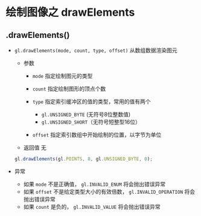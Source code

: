 # 绘制图像之 drawElements

## .drawElements()

+ `gl.drawElements(mode, count, type, offset)` 从数组数据渲染图元

  + 参数

    + `mode` 指定绘制图元的类型

    + `count` 指定绘制图形的顶点个数

    + `type` 指定索引缓冲区的值的类型，常用的值有两个

      + `gl.UNSIGNED_BYTE` (无符号8位整数值)
      + `gl.UNSIGNED_SHORT`（无符号短整型16位）

    + `offset` 指定索引数组中开始绘制的位置，以字节为单位

  + 返回值 无

  ```js
  gl.drawElements(gl.POINTS, 8, gl.UNSIGNED_BYTE, 0);
  ```

+ 异常

  + 如果 `mode` 不是正确值， `gl.INVALID_ENUM` 将会抛出错误异常
  + 如果 `offset` 不是给定类型大小的有效倍数， `gl.INVALID_OPERATION` 将会抛出错误异常
  + 如果 `count` 是负的， `gl.INVALID_VALUE` 将会抛出错误异常
